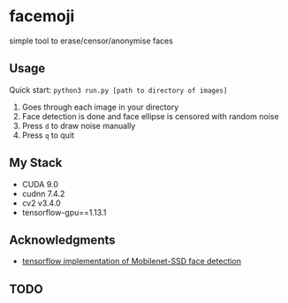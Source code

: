 # facemoji
simple tool to erase/censor/anonymise faces

## Usage
Quick start:
`python3 run.py [path to directory of images]`

1. Goes through each image in your directory
2. Face detection is done and face ellipse is censored with random noise
3. Press `d` to draw noise manually 
4. Press `q` to quit

## My Stack
- CUDA 9.0
- cudnn 7.4.2
- cv2 v3.4.0
- tensorflow-gpu==1.13.1

## Acknowledgments
- [tensorflow implementation of Mobilenet-SSD face detection](https://github.com/yeephycho/tensorflow-face-detection)

## TODO
